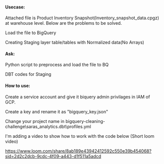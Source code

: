 #### Usecase:

Attached file is Product Inventory Snapshot(Inventory_snapshot_data.cpgz) at warehouse level. Below are the problems to be solved.

Load the file to BigQuery

Creating Staging layer table/tables with Normalized data(No Arrays)
 
#### Ask:

Python script to preprocess and load the file to BQ

DBT codes for Staging

#### How to use:

Create a service account and give it biquery admin privilages in IAM of GCP.

Create a key and rename it as "bigquery_key.json"

Change your project name in bigquery-cleaning-challenge\saras_analytics\.dbt\profiles.yml

I'm adding a video to show how to work with the code below (Short loom video)

https://www.loom.com/share/8ab189e43942412592c550e39b454068?sid=2d2c2dcb-9cdc-4f09-a443-d1f511a5adcd
